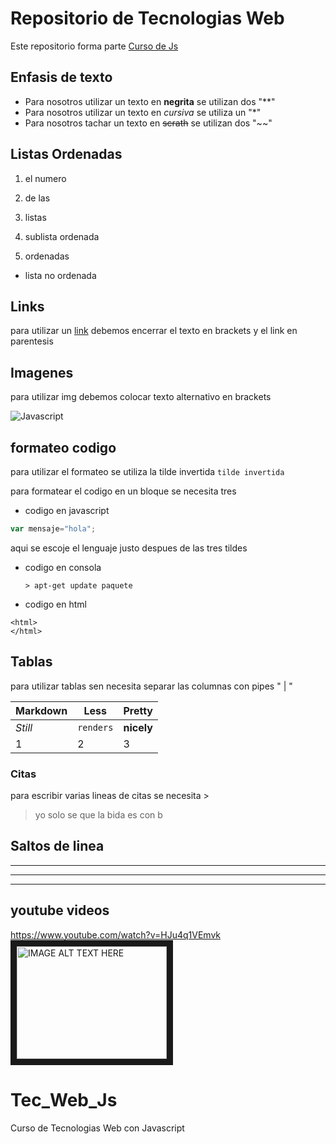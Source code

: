 # Repositorio de Tecnologias Web

Este repositorio forma parte  [Curso de Js](https://github.com/adrianeguez/Tec_Web_Js_2016_B)


## Enfasis de texto
* Para nosotros utilizar un texto en **negrita** se utilizan
dos "**"
* Para nosotros utilizar un texto en *cursiva* se utiliza un  "*"
* Para nosotros tachar un texto en ~~scrath~~ se utilizan
dos "~~"

## Listas Ordenadas
1. el numero 
2. de las 
3. listas
  3. sublista ordenada
  
4. ordenadas
  * lista no ordenada
  
## Links
para utilizar un [link](https://github.com/adrianeguez/Tec_Web_Js_2016_B) debemos encerrar 
el texto en brackets y el link en parentesis

## Imagenes
para utilizar img debemos colocar texto alternativo en brackets 
 
![Javascript](http://www.freedomjs.org/img/nodejs.png "Logo Title Text 1")

## formateo codigo
 para utilizar el formateo se utiliza la tilde invertida
 `tilde invertida`
 
 para formatear el codigo en un bloque se necesita tres 
 
* codigo en javascript
 
 ```javascript 
 var mensaje="hola";
 ``` 
 aqui se escoje el 
 lenguaje justo despues de las tres tildes
 
* codigo en consola

  ```
  > apt-get update paquete
  ```

* codigo en html

```
<html>
</html>
```

## Tablas

para utilizar tablas sen necesita separar las columnas con pipes " | " 

Markdown | Less | Pretty
--- | --- | ---
*Still* | `renders` | **nicely**
1 | 2 | 3


### Citas

para escribir varias lineas de citas se necesita >
> yo solo se que la bida es con b


## Saltos de linea

---

***

___

## youtube videos

https://www.youtube.com/watch?v=HJu4q1VEmvk
<a href="https://www.youtube.com/watch?v=HJu4q1VEmvk" 
target="_blank"><img src="http://img.youtube.com/vi/YOUTUBE_VIDEO_ID_HERE/0.jpg" 
alt="IMAGE ALT TEXT HERE" width="240" height="180" border="10" /></a>
 
 
# Tec_Web_Js
Curso de Tecnologias Web con Javascript
